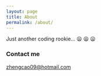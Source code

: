 ```yaml
---
layout: page
title: About
permalink: /about/
---
```


Just another coding rookie...
:frowning: :frowning: :frowning:


### Contact me

[zhengcao09@hotmail.com](mailto:zhengcao09@hotmail.com)
